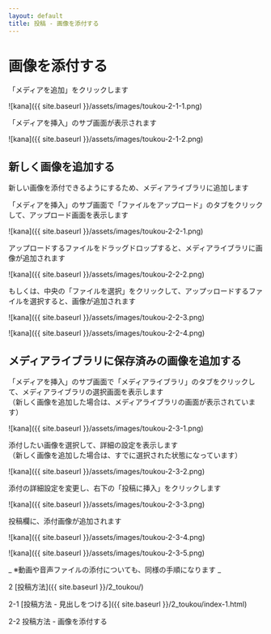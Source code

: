 ```yaml
---
layout: default
title: 投稿 - 画像を添付する
---
```


# 画像を添付する

「メディアを追加」をクリックします

![kana]({{ site.baseurl }}/assets/images/toukou-2-1-1.png)

「メディアを挿入」のサブ画面が表示されます

![kana]({{ site.baseurl }}/assets/images/toukou-2-1-2.png)

## 新しく画像を追加する

新しい画像を添付できるようにするため、メディアライブラリに追加します

「メディアを挿入」のサブ画面で「ファイルをアップロード」のタブをクリックして、アップロード画面を表示します

![kana]({{ site.baseurl }}/assets/images/toukou-2-2-1.png)

アップロードするファイルをドラッグドロップすると、メディアライブラリに画像が追加されます

![kana]({{ site.baseurl }}/assets/images/toukou-2-2-2.png)

もしくは、中央の「ファイルを選択」をクリックして、アップッロードするファイルを選択すると、画像が追加されます

![kana]({{ site.baseurl }}/assets/images/toukou-2-2-3.png)

![kana]({{ site.baseurl }}/assets/images/toukou-2-2-4.png)

## メディアライブラリに保存済みの画像を追加する

「メディアを挿入」のサブ画面で「メディアライブラリ」のタブをクリックして、メディアライブラリの選択画面を表示します  
（新しく画像を追加した場合は、メディアライブラリの画面が表示されています）

![kana]({{ site.baseurl }}/assets/images/toukou-2-3-1.png)

添付したい画像を選択して、詳細の設定を表示します  
（新しく画像を追加した場合は、すでに選択された状態になっています）

![kana]({{ site.baseurl }}/assets/images/toukou-2-3-2.png)

添付の詳細設定を変更し、右下の「投稿に挿入」をクリックします

![kana]({{ site.baseurl }}/assets/images/toukou-2-3-3.png)

投稿欄に、添付画像が追加されます

![kana]({{ site.baseurl }}/assets/images/toukou-2-3-4.png)

![kana]({{ site.baseurl }}/assets/images/toukou-2-3-5.png)

 _ ※動画や音声ファイルの添付についても、同様の手順になります _


2 [投稿方法]({{ site.baseurl }}/2_toukou/)

2-1 [投稿方法 - 見出しをつける]({{ site.baseurl }}/2_toukou/index-1.html)

2-2 投稿方法 - 画像を添付する

